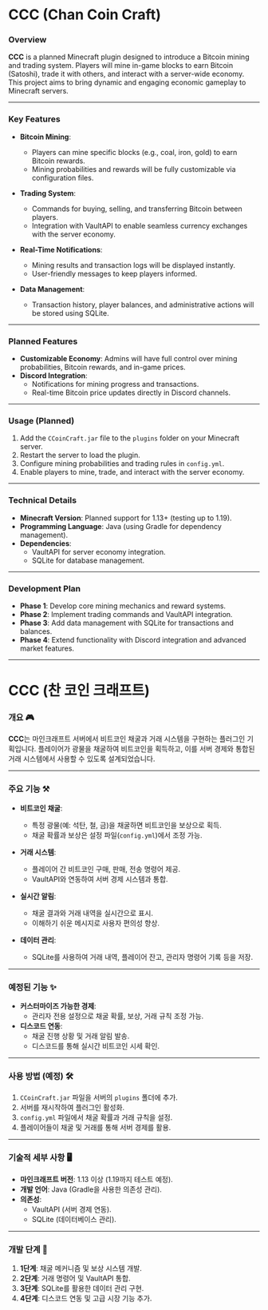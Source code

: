 # **CCC (Chan Coin Craft)**

### **Overview**
**CCC** is a planned Minecraft plugin designed to introduce a Bitcoin mining and trading system. Players will mine in-game blocks to earn Bitcoin (Satoshi), trade it with others, and interact with a server-wide economy. This project aims to bring dynamic and engaging economic gameplay to Minecraft servers.

---

### **Key Features**
- **Bitcoin Mining**:
  - Players can mine specific blocks (e.g., coal, iron, gold) to earn Bitcoin rewards.
  - Mining probabilities and rewards will be fully customizable via configuration files.

- **Trading System**:
  - Commands for buying, selling, and transferring Bitcoin between players.
  - Integration with VaultAPI to enable seamless currency exchanges with the server economy.

- **Real-Time Notifications**:
  - Mining results and transaction logs will be displayed instantly.
  - User-friendly messages to keep players informed.

- **Data Management**:
  - Transaction history, player balances, and administrative actions will be stored using SQLite.

---

### **Planned Features**
- **Customizable Economy**: Admins will have full control over mining probabilities, Bitcoin rewards, and in-game prices.
- **Discord Integration**:
  - Notifications for mining progress and transactions.
  - Real-time Bitcoin price updates directly in Discord channels.

---

### **Usage (Planned)**
1. Add the `CCoinCraft.jar` file to the `plugins` folder on your Minecraft server.
2. Restart the server to load the plugin.
3. Configure mining probabilities and trading rules in `config.yml`.
4. Enable players to mine, trade, and interact with the server economy.

---

### **Technical Details**
- **Minecraft Version**: Planned support for 1.13+ (testing up to 1.19).
- **Programming Language**: Java (using Gradle for dependency management).
- **Dependencies**:
  - VaultAPI for server economy integration.
  - SQLite for database management.

---

### **Development Plan**
- **Phase 1**: Develop core mining mechanics and reward systems.
- **Phase 2**: Implement trading commands and VaultAPI integration.
- **Phase 3**: Add data management with SQLite for transactions and balances.
- **Phase 4**: Extend functionality with Discord integration and advanced market features.

---

# **CCC (찬 코인 크래프트)**

### **개요** 🎮
**CCC**는 마인크래프트 서버에서 비트코인 채굴과 거래 시스템을 구현하는 플러그인 기획입니다. 플레이어가 광물을 채굴하여 비트코인을 획득하고, 이를 서버 경제와 통합된 거래 시스템에서 사용할 수 있도록 설계되었습니다.

---

### **주요 기능** ⚒️
- **비트코인 채굴**:
  - 특정 광물(예: 석탄, 철, 금)을 채굴하면 비트코인을 보상으로 획득.
  - 채굴 확률과 보상은 설정 파일(`config.yml`)에서 조정 가능.

- **거래 시스템**:
  - 플레이어 간 비트코인 구매, 판매, 전송 명령어 제공.
  - VaultAPI와 연동하여 서버 경제 시스템과 통합.

- **실시간 알림**:
  - 채굴 결과와 거래 내역을 실시간으로 표시.
  - 이해하기 쉬운 메시지로 사용자 편의성 향상.

- **데이터 관리**:
  - SQLite를 사용하여 거래 내역, 플레이어 잔고, 관리자 명령어 기록 등을 저장.

---

### **예정된 기능** ✨
- **커스터마이즈 가능한 경제**:
  - 관리자 전용 설정으로 채굴 확률, 보상, 거래 규칙 조정 가능.
- **디스코드 연동**:
  - 채굴 진행 상황 및 거래 알림 발송.
  - 디스코드를 통해 실시간 비트코인 시세 확인.

---

### **사용 방법 (예정)** 🛠️
1. `CCoinCraft.jar` 파일을 서버의 `plugins` 폴더에 추가.
2. 서버를 재시작하여 플러그인 활성화.
3. `config.yml` 파일에서 채굴 확률과 거래 규칙을 설정.
4. 플레이어들이 채굴 및 거래를 통해 서버 경제를 활용.

---

### **기술적 세부 사항** 🖥️
- **마인크래프트 버전**: 1.13 이상 (1.19까지 테스트 예정).
- **개발 언어**: Java (Gradle을 사용한 의존성 관리).
- **의존성**:
  - VaultAPI (서버 경제 연동).
  - SQLite (데이터베이스 관리).

---

### **개발 단계** 🚀
1. **1단계**: 채굴 메커니즘 및 보상 시스템 개발.
2. **2단계**: 거래 명령어 및 VaultAPI 통합.
3. **3단계**: SQLite를 활용한 데이터 관리 구현.
4. **4단계**: 디스코드 연동 및 고급 시장 기능 추가.
